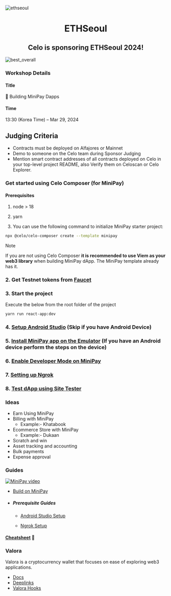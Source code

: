 ![ethseoul](./ethseoul/images/710.webp)

<p align="center">

<h1 align="center">ETHSeoul</h1>

<h2 align="center">Celo is sponsoring ETHSeoul 2024!</h2>

![best_overall](./ethseoul/images/bounties.png)

### Workshop Details

#### Title

📲 Building MiniPay Dapps

#### Time

13:30 (Korea Time) – Mar 29, 2024

## Judging Criteria

-   Contracts must be deployed on Alfajores or Mainnet
-   Demo to someone on the Celo team during Sponsor Judging
-   Mention smart contract addresses of all contracts deployed on Celo in your top-level project README, also Verify them on Celoscan or Celo Explorer.

### Get started using Celo Composer (for MiniPay)

#### Prerequisites

1. node > 18
2. yarn

3. You can use the following command to initialize MiniPay starter project:

```bash
npx @celo/celo-composer create --template minipay
```

> [!NOTE]  
> If you are not using Celo Composer **it is recommended to use Viem as your web3 library** when building MiniPay dApp. The MiniPay template already has it.

### 2. Get Testnet tokens from [Faucet](https://faucet.celo.org/alfajores)

### 3. Start the project

Execute the below from the root folder of the project

```bash
yarn run react-app:dev
```

### 4. [Setup Android Studio](https://docs.celo.org/developer/build-on-minipay/prerequisites/android-studio-setup) (Skip if you have Android Device)

### 5. [Install MiniPay app on the Emulator](https://docs.celo.org/developer/build-on-minipay/overview#installing-minipay) (If you have an Android device perform the steps on the device)

### 6. [Enable Developer Mode on MiniPay](https://docs.celo.org/developer/build-on-minipay/enabling-testnet)

### 7. [Setting up Ngrok](https://docs.celo.org/developer/build-on-minipay/prerequisites/ngrok-setup)

### 8. [Test dApp using Site Tester](https://docs.celo.org/developer/build-on-minipay/overview#test-your-dapp-inside-minipay)

### Ideas

-   Earn Using MiniPay
-   Billing with MiniPay
    -   Example:- Khatabook
-   Ecommerce Store with MiniPay
    -   Example:- Dukaan
-   Scratch and win
-   Asset tracking and accounting
-   Bulk payments
-   Expense approval

### Guides

[![MiniPay video](https://img.youtube.com/vi/cNp5vhwZdao/0.jpg)](https://www.youtube.com/watch?v=cNp5vhwZdao)

-   [Build on MiniPay](https://docs.celo.org/developer/build-on-minipay/overview)

-   ##### Prerequisite Guides

    -   [Android Studio Setup](https://docs.celo.org/developer/build-on-minipay/prerequisites/android-studio-setup)

    -   [Ngrok Setup](https://docs.celo.org/developer/build-on-minipay/prerequisites/ngrok-setup)

#### [Cheatsheet](https://celoplatform.notion.site/MiniPay-Cheatsheet-60066f16d136421ab2ef19522ffe6200?pvs=74) 🤫

### Valora

Valora is a cryptocurrency wallet that focuses on ease of exploring web3 applications.

-   [Docs](https://docs.valora.xyz/)
-   [Deeplinks](https://docs.valora.xyz/connecting/deeplinks)
-   [Valora Hooks](https://docs.valora.xyz/hooks/)
